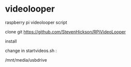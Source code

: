 videolooper
===========

raspberry pi videolooper script


clone git https://github.com/StevenHickson/RPiVideoLooper

install

change in startvideos.sh :

/mnt/media/usbdrive


